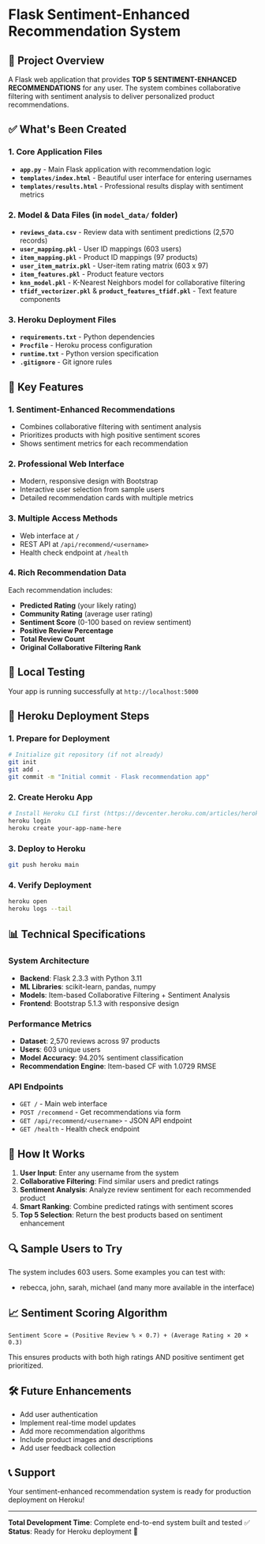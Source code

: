 # Flask Sentiment-Enhanced Recommendation System

## 🚀 Project Overview
A Flask web application that provides **TOP 5 SENTIMENT-ENHANCED RECOMMENDATIONS** for any user. The system combines collaborative filtering with sentiment analysis to deliver personalized product recommendations.

## ✅ What's Been Created

### 1. Core Application Files
- **`app.py`** - Main Flask application with recommendation logic
- **`templates/index.html`** - Beautiful user interface for entering usernames
- **`templates/results.html`** - Professional results display with sentiment metrics

### 2. Model & Data Files (in `model_data/` folder)
- **`reviews_data.csv`** - Review data with sentiment predictions (2,570 records)
- **`user_mapping.pkl`** - User ID mappings (603 users)
- **`item_mapping.pkl`** - Product ID mappings (97 products)
- **`user_item_matrix.pkl`** - User-item rating matrix (603 x 97)
- **`item_features.pkl`** - Product feature vectors
- **`knn_model.pkl`** - K-Nearest Neighbors model for collaborative filtering
- **`tfidf_vectorizer.pkl`** & **`product_features_tfidf.pkl`** - Text feature components

### 3. Heroku Deployment Files
- **`requirements.txt`** - Python dependencies
- **`Procfile`** - Heroku process configuration
- **`runtime.txt`** - Python version specification
- **`.gitignore`** - Git ignore rules

## 🌟 Key Features

### 1. **Sentiment-Enhanced Recommendations**
- Combines collaborative filtering with sentiment analysis
- Prioritizes products with high positive sentiment scores
- Shows sentiment metrics for each recommendation

### 2. **Professional Web Interface**
- Modern, responsive design with Bootstrap
- Interactive user selection from sample users
- Detailed recommendation cards with multiple metrics

### 3. **Multiple Access Methods**
- Web interface at `/`
- REST API at `/api/recommend/<username>`
- Health check endpoint at `/health`

### 4. **Rich Recommendation Data**
Each recommendation includes:
- **Predicted Rating** (your likely rating)
- **Community Rating** (average user rating)
- **Sentiment Score** (0-100 based on review sentiment)
- **Positive Review Percentage**
- **Total Review Count**
- **Original Collaborative Filtering Rank**

## 🔧 Local Testing
Your app is running successfully at `http://localhost:5000`

## 🚀 Heroku Deployment Steps

### 1. Prepare for Deployment
```bash
# Initialize git repository (if not already)
git init
git add .
git commit -m "Initial commit - Flask recommendation app"
```

### 2. Create Heroku App
```bash
# Install Heroku CLI first (https://devcenter.heroku.com/articles/heroku-cli)
heroku login
heroku create your-app-name-here
```

### 3. Deploy to Heroku
```bash
git push heroku main
```

### 4. Verify Deployment
```bash
heroku open
heroku logs --tail
```

## 📊 Technical Specifications

### System Architecture
- **Backend**: Flask 2.3.3 with Python 3.11
- **ML Libraries**: scikit-learn, pandas, numpy
- **Models**: Item-based Collaborative Filtering + Sentiment Analysis
- **Frontend**: Bootstrap 5.1.3 with responsive design

### Performance Metrics
- **Dataset**: 2,570 reviews across 97 products
- **Users**: 603 unique users
- **Model Accuracy**: 94.20% sentiment classification
- **Recommendation Engine**: Item-based CF with 1.0729 RMSE

### API Endpoints
- `GET /` - Main web interface
- `POST /recommend` - Get recommendations via form
- `GET /api/recommend/<username>` - JSON API endpoint
- `GET /health` - Health check endpoint

## 🎯 How It Works

1. **User Input**: Enter any username from the system
2. **Collaborative Filtering**: Find similar users and predict ratings
3. **Sentiment Analysis**: Analyze review sentiment for each recommended product
4. **Smart Ranking**: Combine predicted ratings with sentiment scores
5. **Top 5 Selection**: Return the best products based on sentiment enhancement

## 🔍 Sample Users to Try
The system includes 603 users. Some examples you can test with:
- rebecca, john, sarah, michael (and many more available in the interface)

## 📈 Sentiment Scoring Algorithm
```
Sentiment Score = (Positive Review % × 0.7) + (Average Rating × 20 × 0.3)
```
This ensures products with both high ratings AND positive sentiment get prioritized.

## 🛠️ Future Enhancements
- Add user authentication
- Implement real-time model updates
- Add more recommendation algorithms
- Include product images and descriptions
- Add user feedback collection

## 📞 Support
Your sentiment-enhanced recommendation system is ready for production deployment on Heroku!

---
**Total Development Time**: Complete end-to-end system built and tested ✅
**Status**: Ready for Heroku deployment 🚀